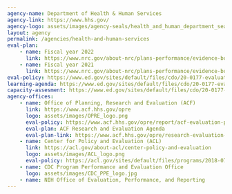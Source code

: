 ```yaml
---
agency-name: Department of Health & Human Services
agency-link: https://www.hhs.gov/
agency-logo: assets/images/agency-seals/health_and_human_department_seal.png
layout: agency
permalink: /agencies/health-and-human-services
eval-plan:
    - name: Fiscal year 2022
      link: https://www.nrc.gov/about-nrc/plans-performance/evidence-building-and-evaluation/annual-evaluation-plan.html
    - name: Fiscal year 2021
      link: https://www.nrc.gov/about-nrc/plans-performance/evidence-building-and-evaluation/annual-evaluation-plan
eval-policy: https://www.ed.gov/sites/default/files/cdo/20-0177-evaluation-policy.pdf
learning-agenda: https://www.ed.gov/sites/default/files/cdo/20-0177-evaluation-policy.pdf
capacity-assesment: https://www.ed.gov/sites/default/files/cdo/20-0177-evaluation-policy.pdf
agency-offices:
    - name: Office of Planning, Research and Evaluation (ACF)
      link: https://www.acf.hhs.gov/opre
      logo: assets/images/OPRE_logo.png
      eval-policy: https://www.acf.hhs.gov/opre/report/acf-evaluation-policy
      eval-plan: ACF Research and Evaluation Agenda
      eval-plan-link: https://www.acf.hhs.gov/opre/research-evaluation-agenda
    - name: Center for Policy and Evaluation (ACL)
      link: https://acl.gov/about-acl/center-policy-and-evaluation
      logo: assets/images/ACL_logo.png
      eval-policy: https://acl.gov/sites/default/files/programs/2018-07/ACL%20evaluation%20policy%20FINAL%207-2-2018_0.docx
    - name: CDC Program Performance and Evaluation Office
      logo: assets/images/CDC_PPE_logo.jpg
    - name: NIH Office of Evaluation, Performance, and Reporting
---
```

